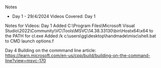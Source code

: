 Notes
- Day 1 - 29/4/2024
    Videos Covered:  Day 1

Notes for Videos:
Day 1
Added C:\Program Files\Microsoft Visual Studio\2022\Community\VC\Tools\MSVC\14.38.33130\bin\Hostx64\x64 to the PATH for cl.exe
Added /k c:\users\gg\desktop\handmade\misc\shell.bat to CMD launch options.f


Day 4
Building on the commmand line article: https://learn.microsoft.com/en-us/cpp/build/building-on-the-command-line?view=msvc-170
